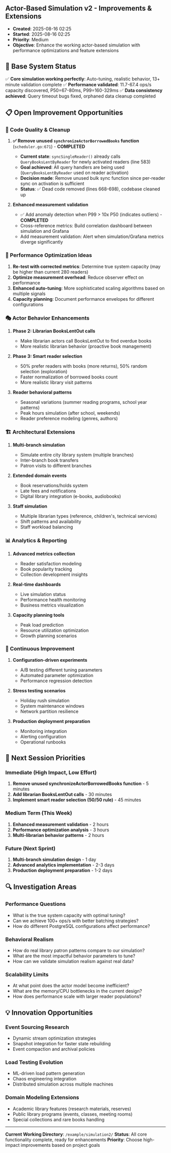 ## Actor-Based Simulation v2 - Improvements & Extensions
- **Created**: 2025-08-16 02:25
- **Started**: 2025-08-16 02:25
- **Priority**: Medium
- **Objective**: Enhance the working actor-based simulation with performance optimizations and feature extensions

## 🎯 Base System Status
✅ **Core simulation working perfectly**: Auto-tuning, realistic behavior, 13+ minute validation complete
✅ **Performance validated**: 11.7-67.4 ops/s capacity discovered, P50=67-80ms, P99=160-329ms
✅ **Data consistency achieved**: Query timeout bugs fixed, orphaned data cleanup completed

## 📋 Open Improvement Opportunities

### 🔧 Code Quality & Cleanup
1. **✅ Remove unused `synchronizeActorBorrowedBooks` function** (`scheduler.go:671`) - **COMPLETED**
   - **Current state**: `syncSingleReader()` already calls `QueryBooksLentByReader` for newly activated readers (line 583)  
   - **Goal achieved**: All query handlers are being used (`QueryBooksLentByReader` used on reader activation)
   - **Decision made**: Remove unused bulk sync function since per-reader sync on activation is sufficient
   - **Status**: ✅ Dead code removed (lines 668-698), codebase cleaned up

2. **Enhanced measurement validation**
   - ✅ Add anomaly detection when P99 > 10x P50 (indicates outliers) - **COMPLETED**
   - Cross-reference metrics: Build correlation dashboard between simulation and Grafana
   - Add measurement validation: Alert when simulation/Grafana metrics diverge significantly

### 🚀 Performance Optimization Ideas
1. **Re-test with corrected metrics**: Determine true system capacity (may be higher than current 280 readers)
2. **Optimize measurement overhead**: Reduce observer effect on performance
3. **Enhanced auto-tuning**: More sophisticated scaling algorithms based on multiple signals
4. **Capacity planning**: Document performance envelopes for different configurations

### 🎭 Actor Behavior Enhancements
1. **Phase 2: Librarian BooksLentOut calls** 
   - Make librarian actors call BooksLentOut to find overdue books
   - More realistic librarian behavior (proactive book management)

2. **Phase 3: Smart reader selection**
   - 50% prefer readers with books (more returns), 50% random selection (exploration)
   - Faster normalization of borrowed books count
   - More realistic library visit patterns

3. **Reader behavioral patterns**
   - Seasonal variations (summer reading programs, school year patterns)
   - Peak hours simulation (after school, weekends)
   - Reader preference modeling (genres, authors)

### 🏗️ Architectural Extensions
1. **Multi-branch simulation**
   - Simulate entire city library system (multiple branches)
   - Inter-branch book transfers
   - Patron visits to different branches

2. **Extended domain events**
   - Book reservations/holds system
   - Late fees and notifications
   - Digital library integration (e-books, audiobooks)

3. **Staff simulation**
   - Multiple librarian types (reference, children's, technical services)
   - Shift patterns and availability
   - Staff workload balancing

### 📊 Analytics & Reporting
1. **Advanced metrics collection**
   - Reader satisfaction modeling
   - Book popularity tracking
   - Collection development insights

2. **Real-time dashboards**
   - Live simulation status
   - Performance health monitoring
   - Business metrics visualization

3. **Capacity planning tools**
   - Peak load prediction
   - Resource utilization optimization
   - Growth planning scenarios

### 🔄 Continuous Improvement
1. **Configuration-driven experiments**
   - A/B testing different tuning parameters
   - Automated parameter optimization
   - Performance regression detection

2. **Stress testing scenarios**
   - Holiday rush simulation
   - System maintenance windows
   - Network partition resilience

3. **Production deployment preparation**
   - Monitoring integration
   - Alerting configuration
   - Operational runbooks

## 🎯 Next Session Priorities

### Immediate (High Impact, Low Effort)
1. **Remove unused synchronizeActorBorrowedBooks function** - 5 minutes
2. **Add librarian BooksLentOut calls** - 30 minutes
3. **Implement smart reader selection (50/50 rule)** - 45 minutes

### Medium Term (This Week)
1. **Enhanced measurement validation** - 2 hours
2. **Performance optimization analysis** - 3 hours
3. **Multi-librarian behavior patterns** - 2 hours

### Future (Next Sprint)
1. **Multi-branch simulation design** - 1 day
2. **Advanced analytics implementation** - 2-3 days
3. **Production deployment preparation** - 1-2 days

## 🔍 Investigation Areas

### Performance Questions
- What is the true system capacity with optimal tuning?
- Can we achieve 100+ ops/s with better batching strategies?
- How do different PostgreSQL configurations affect performance?

### Behavioral Realism
- How do real library patron patterns compare to our simulation?
- What are the most impactful behavior parameters to tune?
- How can we validate simulation realism against real data?

### Scalability Limits
- At what point does the actor model become inefficient?
- What are the memory/CPU bottlenecks in the current design?
- How does performance scale with larger reader populations?

## 💡 Innovation Opportunities

### Event Sourcing Research
- Dynamic stream optimization strategies
- Snapshot integration for faster state rebuilding
- Event compaction and archival policies

### Load Testing Evolution
- ML-driven load pattern generation
- Chaos engineering integration
- Distributed simulation across multiple machines

### Domain Modeling Extensions
- Academic library features (research materials, reserves)
- Public library programs (events, classes, meeting rooms)
- Special collections and rare books handling

---

**Current Working Directory**: `/example/simulation2/`
**Status**: All core functionality complete, ready for enhancements
**Priority**: Choose high-impact improvements based on project goals